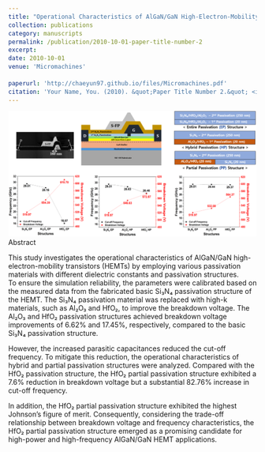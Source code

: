 ```yaml
---
title: "Operational Characteristics of AlGaN/GaN High-Electron-Mobility Transistors with Various Dielectric Passivation Structures for High-Power and High-Frequency Operations: A Simulation Study"
collection: publications
category: manuscripts
permalink: /publication/2010-10-01-paper-title-number-2
excerpt: 
date: 2010-10-01
venue: 'Micromachines'

paperurl: 'http://chaeyun97.github.io/files/Micromachines.pdf'
citation: 'Your Name, You. (2010). &quot;Paper Title Number 2.&quot; <i>Journal 1</i>. 1(2).'
---
```


![그림2](/images/그림2.png)
Abstract

<div class="justify-text">

This study investigates the operational characteristics of AlGaN/GaN high-electron-mobility transistors (HEMTs) by employing various passivation materials with different dielectric constants and passivation structures.  
To ensure the simulation reliability, the parameters were calibrated based on the measured data from the fabricated basic Si₃N₄ passivation structure of the HEMT. The Si₃N₄ passivation material was replaced with high-k materials, such as Al₂O₃ and HfO₂, to improve the breakdown voltage. The Al₂O₃ and HfO₂ passivation structures achieved breakdown voltage improvements of 6.62% and 17.45%, respectively, compared to the basic Si₃N₄ passivation structure.  

However, the increased parasitic capacitances reduced the cut-off frequency. To mitigate this reduction, the operational characteristics of hybrid and partial passivation structures were analyzed. Compared with the HfO₂ passivation structure, the HfO₂ partial passivation structure exhibited a 7.6% reduction in breakdown voltage but a substantial 82.76% increase in cut-off frequency.  

In addition, the HfO₂ partial passivation structure exhibited the highest Johnson’s figure of merit. Consequently, considering the trade-off relationship between breakdown voltage and frequency characteristics, the HfO₂ partial passivation structure emerged as a promising candidate for high-power and high-frequency AlGaN/GaN HEMT applications.

</div>

